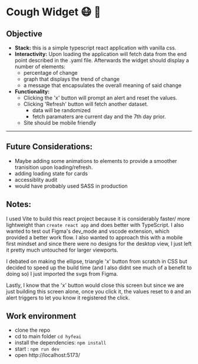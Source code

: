 # Cough Widget 😷 📱

## Objective

- **Stack:** this is a simple typescript react application with vanilla css.
- **Interactivity:**
    Upon loading the application will fetch data from the end point described in the .yaml file. Afterwards the widget should display a number of elements:
    - percentage of change
    - graph that displays the trend of change
    - a message that encapsulates the overall meaning of said change
- **Functionality:**
    - Clicking the 'x' button will prompt an alert and reset the values.
    - Clicking 'Refresh' button will fetch another dataset.
        - data will be randomized
        - fetch paramaters are current day and the 7th day prior. 
    - Site should be mobile friendly

----

## Future Considerations:
- Maybe adding some animations to elements to provide a smoother tranisition upon loading/refresh.
- adding loading state for cards
- accessiblity audit
- would have probably used SASS in production

## Notes:
I used Vite to build this react project because it is considerably faster/ more lightweight than `create react app` and does better with TypeScript. I also wanted to test out Figma's dev_mode and vscode extension, which provided a better work flow. I also wanted to approach this with a mobile first mindset and since there were no designs for the desktop view, I just left it pretty much untouched for larger viewports.

I debated on making the ellipse, triangle 'x' button from scratch in CSS but decided to speed up the build time (and I also didnt see much of a benefit to doing so) I just imported the svgs from Figma. 

Lastly, I know that the 'x' button would close this screen but since we are just building this screen alone, once you click it, the values reset to `0` and an alert triggers to let you know it registered the click. 

## Work environment

- clone the repo
- cd to main folder `cd hyfeai`
- install the dependencies: `npm install`
- start : `npm run dev`
- open http://localhost:5173/

